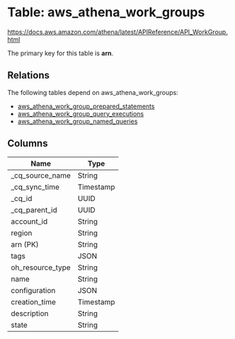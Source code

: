 # Table: aws_athena_work_groups

https://docs.aws.amazon.com/athena/latest/APIReference/API_WorkGroup.html

The primary key for this table is **arn**.

## Relations

The following tables depend on aws_athena_work_groups:
  - [aws_athena_work_group_prepared_statements](aws_athena_work_group_prepared_statements.md)
  - [aws_athena_work_group_query_executions](aws_athena_work_group_query_executions.md)
  - [aws_athena_work_group_named_queries](aws_athena_work_group_named_queries.md)

## Columns
| Name          | Type          |
| ------------- | ------------- |
|_cq_source_name|String|
|_cq_sync_time|Timestamp|
|_cq_id|UUID|
|_cq_parent_id|UUID|
|account_id|String|
|region|String|
|arn (PK)|String|
|tags|JSON|
|oh_resource_type|String|
|name|String|
|configuration|JSON|
|creation_time|Timestamp|
|description|String|
|state|String|